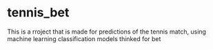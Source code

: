 # tennis_bet
This is a rroject that is made for predictions of the tennis match, using machine learning classification models thinked for bet
